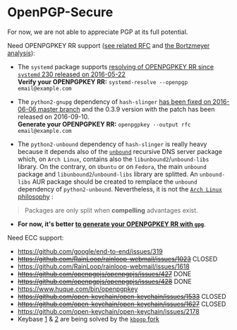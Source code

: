 # OpenPGP-Secure

For now, we are not able to appreciate PGP at its full potential.

Need OPENPGPKEY RR support ([see related RFC](https://tools.ietf.org/html/rfc7929) and [the Bortzmeyer analysis](http://www.bortzmeyer.org/7929.html)):
 - The `systemd` package supports [resolving of OPENPGPKEY RR since `systemd` 230 released on 2016-05-22](https://github.com/systemd/systemd/pull/2589)  
   **Verify your OPENPGPKEY RR:** `systemd-resolve --openpgp email@example.com`

 - The `python2-gnupg` dependency of `hash-slinger` [has been fixed on 2016-06-06 master branch](https://bitbucket.org/vinay.sajip/python-gnupg/issues/32/add-gpg-21-compability) and the 0.3.9 version with the patch has been released on 2016-09-10.  
   **Generate your OPENPGPKEY RR:** `openpgpkey --output rfc email@example.com`  

 - The `python2-unbound` dependency of `hash-slinger` is really heavy because it depends also of the [`unbound`](https://www.archlinux.org/packages/community/x86_64/unbound/) recursive DNS server package which, on `Arch Linux`, contains also the `libunbound2`/`unbound-libs` library. On the contrary, on `Ubuntu` or on `Fedora`, the main `unbound` package and `libunbound2`/`unbound-libs` library are splitted. An `unbound-libs` AUR package should be created to remplace the `unbound` dependency of `python2-unbound`. Nevertheless, it is not the [`Arch Linux` philosophy](https://wiki.archlinux.org/index.php/Arch_Linux#Simplicity) :
 > Packages are only split when **compelling** advantages exist.
 
 - **For now, it's better [to generate your OPENPGPKEY RR with `gpg`](https://tools.ietf.org/html/rfc7929#appendix-A)**.

Need ECC support: 
 - https://github.com/google/end-to-end/issues/319
 - ~~https://github.com/RainLoop/rainloop-webmail/issues/1023~~ CLOSED
 - https://github.com/RainLoop/rainloop-webmail/issues/1618
  - ~~https://github.com/openpgpjs/openpgpjs/issues/427~~ DONE
 - ~~https://github.com/openpgpjs/openpgpjs/issues/428~~ DONE
 - https://www.huque.com/bin/openpgpkey
 - ~~https://github.com/open-keychain/open-keychain/issues/1533~~ CLOSED
 - ~~https://github.com/open-keychain/open-keychain/issues/1627~~ CLOSED
 - https://github.com/open-keychain/open-keychain/issues/2178
 - Keybase [1](https://github.com/keybase/keybase-issues/issues/1738) & [2](https://github.com/keybase/keybase-issues/issues/2213) are being solved by the [`kbpgp` fork](https://github.com/zapu/kbpgp/tree/curve25519)
